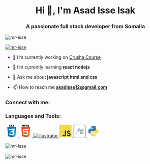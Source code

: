 <h1 align="center">Hi 👋, I'm Asad Isse Isak</h1>
<h3 align="center">A passionate full stack developer from Somalia</h3>

<p align="left"> <img src="https://komarev.com/ghpvc/?username=mr-isse&label=Profile%20views&color=0e75b6&style=flat" alt="mr-isse" /> </p>

<p align="left"> <a href="https://github.com/ryo-ma/github-profile-trophy"><img src="https://github-profile-trophy.vercel.app/?username=mr-isse" alt="mr-isse" /></a> </p>

- 🔭 I’m currently working on [Crusha Course](https://github.com/Mr-Isse/Mr-Isse)

- 🌱 I’m currently learning **react nodejs**

- 💬 Ask me about **javascript html and css**

- 📫 How to reach me **asadisse12@gmail.com**

<h3 align="left">Connect with me:</h3>
<p align="left">
</p>

<h3 align="left">Languages and Tools:</h3>
<p align="left"> <a href="https://www.w3schools.com/css/" target="_blank" rel="noreferrer"> <img src="https://raw.githubusercontent.com/devicons/devicon/master/icons/css3/css3-original-wordmark.svg" alt="css3" width="40" height="40"/> </a> <a href="https://www.w3.org/html/" target="_blank" rel="noreferrer"> <img src="https://raw.githubusercontent.com/devicons/devicon/master/icons/html5/html5-original-wordmark.svg" alt="html5" width="40" height="40"/> </a> <a href="https://www.adobe.com/in/products/illustrator.html" target="_blank" rel="noreferrer"> <img src="https://www.vectorlogo.zone/logos/adobe_illustrator/adobe_illustrator-icon.svg" alt="illustrator" width="40" height="40"/> </a> <a href="https://developer.mozilla.org/en-US/docs/Web/JavaScript" target="_blank" rel="noreferrer"> <img src="https://raw.githubusercontent.com/devicons/devicon/master/icons/javascript/javascript-original.svg" alt="javascript" width="40" height="40"/> </a> <a href="https://www.photoshop.com/en" target="_blank" rel="noreferrer"> <img src="https://raw.githubusercontent.com/devicons/devicon/master/icons/photoshop/photoshop-line.svg" alt="photoshop" width="40" height="40"/> </a> <a href="https://www.python.org" target="_blank" rel="noreferrer"> <img src="https://raw.githubusercontent.com/devicons/devicon/master/icons/python/python-original.svg" alt="python" width="40" height="40"/> </a> </p>

<p><img align="center" src="https://github-readme-stats.vercel.app/api/top-langs?username=mr-isse&show_icons=true&locale=en&layout=compact" alt="mr-isse" /></p>

<p><img align="center" src="https://github-readme-streak-stats.herokuapp.com/?user=mr-isse&" alt="mr-isse" /></p>
